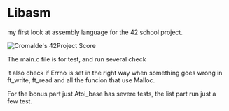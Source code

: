 # Libasm
my first look at assembly language for the 42 school project.

![Cromalde's 42Project Score](https://badge42.herokuapp.com/api/project/cromalde/libasm)

The main.c file is for test, and run several check

it also check if Errno is set in the right way when something goes wrong in ft_write, ft_read and all the funcion that use Malloc.

For the bonus part just Atoi_base has severe tests, the list part run just a few test.
